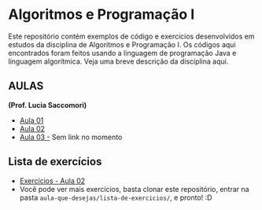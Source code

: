 # Algoritmos e Programação I #

Este repositório contém exemplos de código e exercícios desenvolvidos em estudos da disciplina de Algoritmos e Programação I. Os códigos
aqui encontrados foram feitos usando a linguagem de programação Java e linguagem algorítmica. Veja uma breve descrição da disciplina
aqui.

## AULAS ##

**(Prof. Lucia Saccomori)**

 + [Aula 01](aula-01/aula-01-algoritmos.md)
 + [Aula 02](aula-02/aula-02-algoritmos.md)
 + [Aula 03 -](aula-03/aula-03-algoritmos.md) Sem link no momento

## Lista de exercícios ##

 + [Exercícios - Aula 02](aula-02/lista-de-exercicios/exercicio-02.md)
 + Você pode ver mais exercícios, basta clonar este repositório, entrar na pasta `aula-que-desejas/lista-de-exercicios/`, e pronto! :D